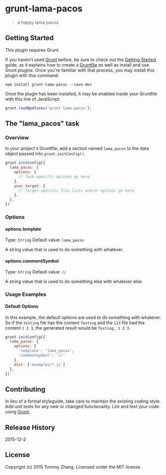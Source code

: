 # grunt-lama-pacos

> a happy lama pacos

## Getting Started
This plugin requires Grunt.

If you haven't used [Grunt](http://gruntjs.com/) before, be sure to check out the [Getting Started](http://gruntjs.com/getting-started) guide, as it explains how to create a [Gruntfile](http://gruntjs.com/sample-gruntfile) as well as install and use Grunt plugins. Once you're familiar with that process, you may install this plugin with this command:

```shell
npm install grunt-lama-pacos --save-dev
```

Once the plugin has been installed, it may be enabled inside your Gruntfile with this line of JavaScript:

```js
grunt.loadNpmTasks('grunt-lama-pacos');
```

## The "lama_pacos" task

### Overview
In your project's Gruntfile, add a section named `lama_pacos` to the data object passed into `grunt.initConfig()`.

```js
grunt.initConfig({
  lama_pacos: {
    options: {
      // Task-specific options go here.
    },
    your_target: {
      // Target-specific file lists and/or options go here.
    },
  },
})
```

### Options

#### options.template
Type: `String`
Default value: `lama_pacos`

A string value that is used to do something with whatever.

#### options.commentSymbol
Type: `String`
Default value: `//`

A string value that is used to do something else with whatever else.

### Usage Examples

#### Default Options
In this example, the default options are used to do something with whatever. So if the `testing` file has the content `Testing` and the `123` file had the content `1 2 3`, the generated result would be `Testing, 1 2 3.`

```js
grunt.initConfig({
  lama_pacos: {
    options: {
      'template': 'lama_pacos',
      'commentSymbol': '//'
    },
    dist: ['examples/*.js']
  },
})
```
## Contributing
In lieu of a formal styleguide, take care to maintain the existing coding style. Add unit tests for any new or changed functionality. Lint and test your code using [Grunt](http://gruntjs.com/).

## Release History
2015-12-2

## License
Copyright (c) 2015 Tommy Zhang. Licensed under the MIT license.